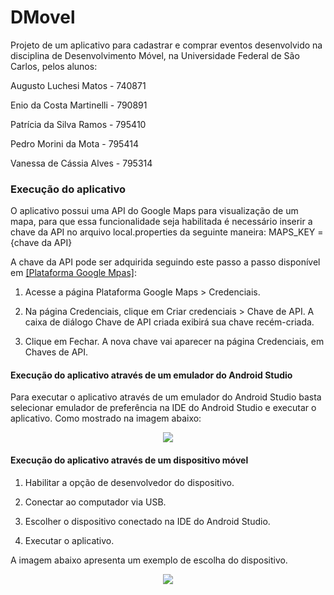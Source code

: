 # DMovel

Projeto de um aplicativo para cadastrar e comprar eventos desenvolvido na disciplina de Desenvolvimento Móvel, na Universidade Federal de São Carlos, pelos alunos:

Augusto Luchesi Matos - 740871

Enio da Costa Martinelli - 790891

Patrícia da Silva Ramos - 795410

Pedro Morini da Mota - 795414

Vanessa de Cássia Alves - 795314

### Execução do aplicativo

O aplicativo possui uma API do Google Maps para visualização de um mapa, para que essa funcionalidade seja habilitada é necessário inserir a chave da API no arquivo local.properties da seguinte maneira:
MAPS_KEY = {chave da API}

A chave da API pode ser adquirida seguindo este passo a passo disponível em [[Plataforma Google Mpas]](https://developers.google.com/maps/documentation/javascript/get-api-key?hl=pt-br):

1. Acesse a página Plataforma Google Maps > Credenciais.

2. Na página Credenciais, clique em Criar credenciais > Chave de API.
    A caixa de diálogo Chave de API criada exibirá sua chave recém-criada.
    
3.  Clique em Fechar. A nova chave vai aparecer na página Credenciais, em Chaves de API.


#### Execução do aplicativo através de um emulador do Android Studio

Para executar o aplicativo através de um emulador do Android Studio basta selecionar emulador de preferência na IDE do Android Studio e executar o aplicativo. Como mostrado na imagem abaixo:

<div align="center">
    <img src="https://github.com/Vanessa-webusr/DMovel/assets/85959652/a5e90cd3-09e4-42d0-ad80-cdd62ada18b8"/>
</div>

#### Execução do aplicativo através de um dispositivo móvel

1. Habilitar a opção de desenvolvedor do dispositivo.
   
3. Conectar ao computador via USB.
   
5. Escolher o dispositivo conectado na IDE do Android Studio.
   
7. Executar o aplicativo.

A imagem abaixo apresenta um exemplo de escolha do dispositivo.

<div align="center">
    <img src="https://github.com/Vanessa-webusr/DMovel/assets/85959652/0a7a937d-e657-4524-a385-c02e5507de7e"/>
</div>



